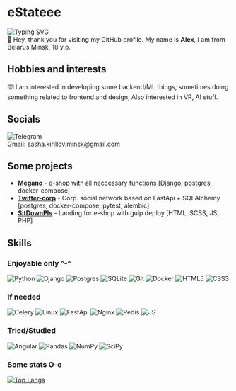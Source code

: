 # eStateee
[![Typing SVG](https://readme-typing-svg.herokuapp.com?color=%2336BCF7&lines=Immersed+in+reality)](https://git.io/typing-svg)
<br>
👋 Hey, thank you for visiting my GitHub profile. My name is **Alex**, I am from Belarus Minsk, 18 y.o.
## Hobbies and interests
⌨️ I am interested in developing some backend/ML things, sometimes doing something related to frontend and design, Also interested in VR, AI stuff.
## Socials
![Telegram](https://img.shields.io/badge/Telegram-darkblue?style=social&logo=telegram&link=https%3A%2F%2Ft.me%2Ftrynottokillme)
<br> 
Gmail: sasha.kirillov.minsk@gmail.com
## Some projects
* [**Megano**](https://github.com/eStateee/Megano) - e-shop with all neccessary functions [Django, postgres, docker-compose]
* [**Twitter-corp**](https://github.com/eStateee/twitter-clone) - Corp. social network based on FastApi + SQLAlchemy [postgres, docker-compose, pytest, alembic]
* [**SitDownPls**](https://github.com/eStateee/SitDownPls) - Landing for e-shop with gulp deploy [HTML, SCSS, JS, PHP]

## Skills
### Enjoyable only ^-^
![Python](https://img.shields.io/badge/python-3670A0?style=for-the-badge&logo=python&logoColor=ffdd54)
![Django](https://img.shields.io/badge/django-%23092E20.svg?style=for-the-badge&logo=django&logoColor=white)
![Postgres](https://img.shields.io/badge/postgres-%23316192.svg?style=for-the-badge&logo=postgresql&logoColor=white)
![SQLite](https://img.shields.io/badge/sqlite-%2307405e.svg?style=for-the-badge&logo=sqlite&logoColor=white)
![Git](https://img.shields.io/badge/git-%23F05033.svg?style=for-the-badge&logo=git&logoColor=white)
![Docker](https://img.shields.io/badge/docker-%230db7ed.svg?style=for-the-badge&logo=docker&logoColor=white)
![HTML5](https://img.shields.io/badge/html5-%23E34F26.svg?style=for-the-badge&logo=html5&logoColor=white)
![CSS3](https://img.shields.io/badge/css3-%231572B6.svg?style=for-the-badge&logo=css3&logoColor=white)
### If needed
![Celery](https://camo.githubusercontent.com/f1a9b942e1654f025e0c5df85f73f33eddebfd6fbce3d1cdbb42d2221152b78f/68747470733a2f2f696d672e736869656c64732e696f2f62616467652f2d43454c4552592d3141343733303f7374796c653d666f722d7468652d6261646765266c6f676f3d63656c657279)
![Linux](https://img.shields.io/badge/Linux-FCC624?style=for-the-badge&logo=linux&logoColor=black)
![FastApi](https://img.shields.io/badge/FastAPI-009688?style=for-the-badge&logo=FastAPI&logoColor=white)
![Nginx](https://img.shields.io/badge/nginx-%23009639.svg?style=for-the-badge&logo=nginx&logoColor=white)
![Redis](https://img.shields.io/badge/Redis-DC382D?style=for-the-badge&logo=redis&logoColor=white)
![JS](https://shields.io/badge/JavaScript-F7DF1E?logo=JavaScript&logoColor=000&style=for-the-badge)
### Tried/Studied
![Angular](https://img.shields.io/badge/Angular-green?style=for-the-badge&logo=angular)
![Pandas](https://img.shields.io/badge/Pandas-grey?style=for-the-badge&logo=pandas)
![NumPy](https://img.shields.io/badge/NumPy-blue?style=for-the-badge&logo=numpy)
![SciPy](https://img.shields.io/badge/SciPy-darkblue?style=for-the-badge&logo=scipy)

<!---Для компактной версии-->
### Some stats O-o
[![Top Langs](https://github-readme-stats.vercel.app/api/top-langs/?username=eStateee&layout=compact)](https://github.com/eStateee/github-readme-stats)
<!---[![LeetCode stats](https://leetcode-stats-six.vercel.app/api?username=institute_boy&theme=dark)](https://github.com/eStateee/leetcode-stats)-->
